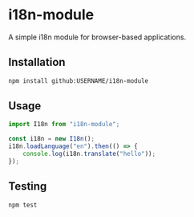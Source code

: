 # i18n-module

A simple i18n module for browser-based applications.

## Installation

```sh
npm install github:USERNAME/i18n-module
```

## Usage

```js
import I18n from "i18n-module";

const i18n = new I18n();
i18n.loadLanguage("en").then(() => {
    console.log(i18n.translate("hello"));
});
```

## Testing

```sh
npm test
```